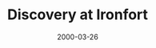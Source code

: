 ---
mission_id: ironfort
slug: "discovery-at-ironfort"
editorsChoice:
title: "Discovery at Ironfort"
authors: 
    - "Kevin Buscemi"
date: 2000-03-26
filename: "/missions/ironfort.zip"
description: "Ironfort, an aging mining colony in a backwater star system, has never been of much strategic interest to either the Empire nor the Rebel Alliance.  Circumstances have changed, however. Deep beneath the surface, an ancient, and technologically advanced, alien installation has been discovered intact. It is unknown what treasures or weaponry are stored within, but the Alliance can not afford to allow anything of value to fall into Imperial hands."
cover:
levelReplaced:	SECBASE
difficulty: yes
bm:	yes
fme: yes
wax: yes
three_do: yes
voc: yes
gmd: no
vue: yes
lfd: yes
base: "New level from scratch" 
editors: "WDFUSE 2.5"

---